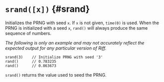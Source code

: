# `srand([x])` {#srand}

Initializes the PRNG with seed `x`. If `x` is not given, `time(0)` is used. When
the PRNG is initialized with a seed `x`, `rand()` will always produce the same
sequence of numbers.

*The following is only an example and may not accurately reflect the expected
output for any particular version of Riff.*

```riff
srand(3)    // Initialize PRNG with seed '3'
rand()      // 0.783235
rand()      // 0.863673
```

`srand()` returns the value used to seed the PRNG.
